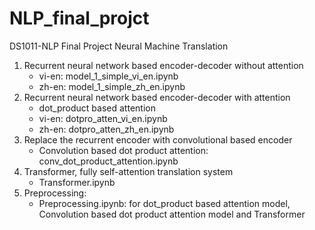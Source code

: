 # NLP_final_projct

DS1011-NLP Final Project Neural Machine Translation

1. Recurrent neural network based encoder-decoder without attention
   - vi-en: model_1_simple_vi_en.ipynb
   - zh-en: model_1_simple_zh_en.ipynb
2. Recurrent neural network based encoder-decoder with attention
   - dot_product based attention
    - vi-en: dotpro_atten_vi_en.ipynb
    - zh-en: dotpro_atten_zh_en.ipynb
3. Replace the recurrent encoder with  convolutional  based encoder
   - Convolution based dot product attention: conv_dot_product_attention.ipynb
4. Transformer, fully self-attention translation system
   - Transformer.ipynb
5. Preprocessing:
   - Preprocessing.ipynb: for dot_product based attention model, Convolution based dot product attention model and Transformer
